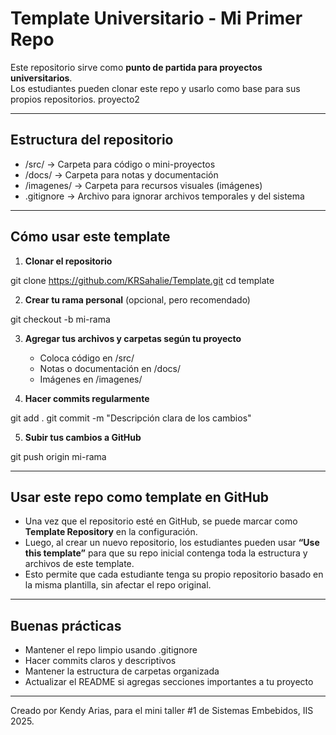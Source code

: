 # Template Universitario - Mi Primer Repo

Este repositorio sirve como **punto de partida para proyectos universitarios**.  
Los estudiantes pueden clonar este repo y usarlo como base para sus propios repositorios.
proyecto2

---

## Estructura del repositorio

- /src/ → Carpeta para código o mini-proyectos
- /docs/ → Carpeta para notas y documentación
- /imagenes/ → Carpeta para recursos visuales (imágenes)
- .gitignore → Archivo para ignorar archivos temporales y del sistema

---

## Cómo usar este template

1. **Clonar el repositorio**

git clone https://github.com/KRSahalie/Template.git cd template

2. **Crear tu rama personal** (opcional, pero recomendado)

git checkout -b mi-rama

3. **Agregar tus archivos y carpetas según tu proyecto**  
   - Coloca código en /src/  
   - Notas o documentación en /docs/  
   - Imágenes en /imagenes/  

4. **Hacer commits regularmente**

git add .
git commit -m "Descripción clara de los cambios"

5. **Subir tus cambios a GitHub**

git push origin mi-rama

---

## Usar este repo como template en GitHub

- Una vez que el repositorio esté en GitHub, se puede marcar como **Template Repository** en la configuración.  
- Luego, al crear un nuevo repositorio, los estudiantes pueden usar **“Use this template”** para que su repo inicial contenga toda la estructura y archivos de este template.  
- Esto permite que cada estudiante tenga su propio repositorio basado en la misma plantilla, sin afectar el repo original.

---

## Buenas prácticas

- Mantener el repo limpio usando .gitignore  
- Hacer commits claros y descriptivos  
- Mantener la estructura de carpetas organizada  
- Actualizar el README si agregas secciones importantes a tu proyecto

---

Creado por Kendy Arias, para el mini taller #1 de Sistemas Embebidos, IIS 2025.
